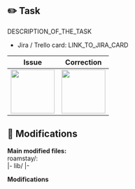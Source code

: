 ## :pencil2: Task

DESCRIPTION_OF_THE_TASK

- Jira / Trello card: LINK_TO_JIRA_CARD

|        Issue        |        Correction        |
| :-----------------: | :----------------------: |
| <img src="SCREENSHOT_OF_ISSUE" width="100" height="100"> | <img src="SCREENSHOT_OF_CORRECTION" width="100" height="100"> |



## :wrench: Modifications

**Main modified files:**  
roamstay/:  
|- lib/
    |- 

**Modifications**
